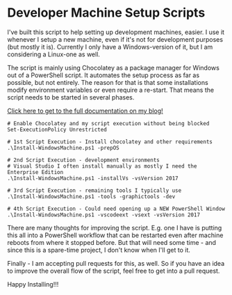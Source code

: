 # Developer Machine Setup Scripts
I've built this script to help setting up development machines, easier. I use it whenever I setup a new machine, even if it's not for development purposes (but mostly it is). Currently I only have a Windows-version of it, but I am considering a Linux-one as well.

The script is mainly using Chocolatey as a package manager for Windows out of a PowerShell script. It automates the setup process as far as possible, but not entirely. The reason for that is that some installations modify environment variables or even require a re-start. That means the script needs to be started in several phases.

[Click here to get to the full documentation on my blog!](http://blog.mszcool.com/index.php/2016/02/my-developer-machine-setup-automation-script-chocolatey-powershell-published/)


    # Enable Chocolatey and my script execution without being blocked
    Set-ExecutionPolicy Unrestricted
    
    # 1st Script Execution - Install chocolatey and other requirements
    .\Install-WindowsMachine.ps1 -prepOS 
    
    # 2nd Script Execution - development environments
    # Visual Studio I often install manually as mostly I need the Enterprise Edition
    .\Install-WindowsMachine.ps1 -installVs -vsVersion 2017
    
    # 3rd Script Execution - remaining tools I typically use
    .\Install-WindowsMachine.ps1 -tools -graphictools -dev
    
    # 4th Script Execution - Could need opening up a NEW PowerShell Window
    .\Install-WindowsMachine.ps1 -vscodeext -vsext -vsVersion 2017
    
There are many thoughts for improving the script. E.g. one I have is putting this all into a PowerShell workflow that can be restarted even after machine reboots from where it stopped before. But that will need some time - and since this is a spare-time project, I don't know when I'll get to it.

Finally - I am accepting pull requests for this, as well. So if you have an idea to improve the overall flow of the script, feel free to get into a pull request.

Happy Installing!!!
    

